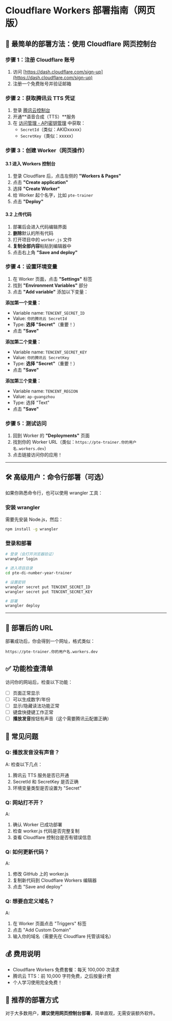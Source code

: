 # Cloudflare Workers 部署指南（网页版）

## 🌟 最简单的部署方法：使用 Cloudflare 网页控制台

### 步骤 1：注册 Cloudflare 账号
1. 访问 [https://dash.cloudflare.com/sign-up](https://dash.cloudflare.com/sign-up)
2. 注册一个免费账号并验证邮箱

### 步骤 2：获取腾讯云 TTS 凭证
1. 登录 [腾讯云控制台](https://console.cloud.tencent.com/)
2. 开通**语音合成（TTS）**服务
3. 在 [访问管理 - API密钥管理](https://console.cloud.tencent.com/cam/capi) 中获取：
   - `SecretId`（类似：AKIDxxxxx）
   - `SecretKey`（类似：xxxxx）

### 步骤 3：创建 Worker（网页操作）

#### 3.1 进入 Workers 控制台
1. 登录 Cloudflare 后，点击左侧的 **"Workers & Pages"**
2. 点击 **"Create application"**
3. 选择 **"Create Worker"**
4. 给 Worker 起个名字，比如 `pte-trainer`
5. 点击 **"Deploy"**

#### 3.2 上传代码
1. 部署后会进入代码编辑界面
2. **删除**默认的所有代码
3. 打开项目中的 `worker.js` 文件
4. **复制全部内容**粘贴到编辑器中
5. 点击右上角 **"Save and deploy"**

### 步骤 4：设置环境变量
1. 在 Worker 页面，点击 **"Settings"** 标签
2. 找到 **"Environment Variables"** 部分
3. 点击 **"Add variable"** 添加以下变量：

**添加第一个变量：**
- Variable name: `TENCENT_SECRET_ID`
- Value: `你的腾讯云 SecretId`
- Type: **选择 "Secret"**（重要！）
- 点击 **"Save"**

**添加第二个变量：**
- Variable name: `TENCENT_SECRET_KEY`  
- Value: `你的腾讯云 SecretKey`
- Type: **选择 "Secret"**（重要！）
- 点击 **"Save"**

**添加第三个变量：**
- Variable name: `TENCENT_REGION`
- Value: `ap-guangzhou`
- Type: 选择 "Text"
- 点击 **"Save"**

### 步骤 5：测试访问
1. 回到 Worker 的 **"Deployments"** 页面
2. 找到你的 Worker URL（类似：`https://pte-trainer.你的用户名.workers.dev`）
3. 点击链接访问你的应用！

---

## 🛠️ 高级用户：命令行部署（可选）

如果你熟悉命令行，也可以使用 wrangler 工具：

### 安装 wrangler
需要先安装 Node.js，然后：
```bash
npm install -g wrangler
```

### 登录和部署
```bash
# 登录（会打开浏览器验证）
wrangler login

# 进入项目目录
cd pte-di-number-year-trainer

# 设置密钥
wrangler secret put TENCENT_SECRET_ID
wrangler secret put TENCENT_SECRET_KEY

# 部署
wrangler deploy
```

---

## 📝 部署后的 URL
部署成功后，你会得到一个网址，格式类似：
```
https://pte-trainer.你的用户名.workers.dev
```

## ✅ 功能检查清单
访问你的网站后，检查以下功能：
- [ ] 页面正常显示
- [ ] 可以生成数字/年份
- [ ] 显示/隐藏读法功能正常
- [ ] 键盘快捷键工作正常
- [ ] **播放发音**按钮有声音（这个需要腾讯云配置正确）

## 🔧 常见问题

### Q: 播放发音没有声音？
A: 检查以下几点：
1. 腾讯云 TTS 服务是否已开通
2. SecretId 和 SecretKey 是否正确
3. 环境变量类型是否设置为 "Secret"

### Q: 网站打不开？
A: 
1. 确认 Worker 已成功部署
2. 检查 worker.js 代码是否完整复制
3. 查看 Cloudflare 控制台是否有错误信息

### Q: 如何更新代码？
A: 
1. 修改 GitHub 上的 worker.js
2. 复制新代码到 Cloudflare Workers 编辑器
3. 点击 "Save and deploy"

### Q: 想要自定义域名？
A: 
1. 在 Worker 页面点击 "Triggers" 标签
2. 点击 "Add Custom Domain"  
3. 输入你的域名（需要先在 Cloudflare 托管该域名）

## 💰 费用说明
- Cloudflare Workers 免费套餐：每天 100,000 次请求
- 腾讯云 TTS：前 10,000 字符免费，之后按量计费
- 个人学习使用完全免费！

## 🎯 推荐的部署方式
对于大多数用户，**建议使用网页控制台部署**，简单直观，无需安装额外软件。